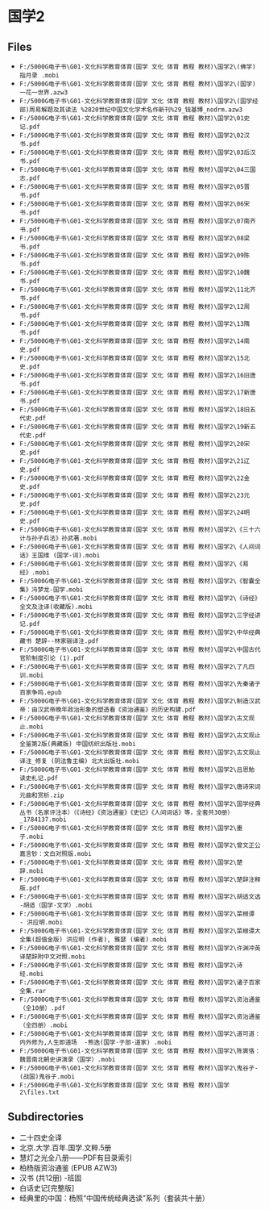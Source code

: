 # 国学2

## Files

- `F:/5000G电子书\G01-文化科学教育体育(国学 文化 体育 教程 教材)\国学2\(佛学) 指月录 .mobi`
- `F:/5000G电子书\G01-文化科学教育体育(国学 文化 体育 教程 教材)\国学2\(国学)一花一世界.azw3`
- `F:/5000G电子书\G01-文化科学教育体育(国学 文化 体育 教程 教材)\国学2\(国学经部)周易解题及其读法 %2820世纪中国文化学术名作新刊%29_钱基博_nodrm.azw3`
- `F:/5000G电子书\G01-文化科学教育体育(国学 文化 体育 教程 教材)\国学2\01史记.pdf`
- `F:/5000G电子书\G01-文化科学教育体育(国学 文化 体育 教程 教材)\国学2\02汉书.pdf`
- `F:/5000G电子书\G01-文化科学教育体育(国学 文化 体育 教程 教材)\国学2\03后汉书.pdf`
- `F:/5000G电子书\G01-文化科学教育体育(国学 文化 体育 教程 教材)\国学2\04三国志.pdf`
- `F:/5000G电子书\G01-文化科学教育体育(国学 文化 体育 教程 教材)\国学2\05晋书.pdf`
- `F:/5000G电子书\G01-文化科学教育体育(国学 文化 体育 教程 教材)\国学2\06宋书.pdf`
- `F:/5000G电子书\G01-文化科学教育体育(国学 文化 体育 教程 教材)\国学2\07南齐书.pdf`
- `F:/5000G电子书\G01-文化科学教育体育(国学 文化 体育 教程 教材)\国学2\08梁书.pdf`
- `F:/5000G电子书\G01-文化科学教育体育(国学 文化 体育 教程 教材)\国学2\09陈书.pdf`
- `F:/5000G电子书\G01-文化科学教育体育(国学 文化 体育 教程 教材)\国学2\10魏书.pdf`
- `F:/5000G电子书\G01-文化科学教育体育(国学 文化 体育 教程 教材)\国学2\11北齐书.pdf`
- `F:/5000G电子书\G01-文化科学教育体育(国学 文化 体育 教程 教材)\国学2\12周书.pdf`
- `F:/5000G电子书\G01-文化科学教育体育(国学 文化 体育 教程 教材)\国学2\13隋书.pdf`
- `F:/5000G电子书\G01-文化科学教育体育(国学 文化 体育 教程 教材)\国学2\14南史.pdf`
- `F:/5000G电子书\G01-文化科学教育体育(国学 文化 体育 教程 教材)\国学2\15北史.pdf`
- `F:/5000G电子书\G01-文化科学教育体育(国学 文化 体育 教程 教材)\国学2\16旧唐书.pdf`
- `F:/5000G电子书\G01-文化科学教育体育(国学 文化 体育 教程 教材)\国学2\17新唐书.pdf`
- `F:/5000G电子书\G01-文化科学教育体育(国学 文化 体育 教程 教材)\国学2\18旧五代史.pdf`
- `F:/5000G电子书\G01-文化科学教育体育(国学 文化 体育 教程 教材)\国学2\19新五代史.pdf`
- `F:/5000G电子书\G01-文化科学教育体育(国学 文化 体育 教程 教材)\国学2\20宋史.pdf`
- `F:/5000G电子书\G01-文化科学教育体育(国学 文化 体育 教程 教材)\国学2\21辽史.pdf`
- `F:/5000G电子书\G01-文化科学教育体育(国学 文化 体育 教程 教材)\国学2\22金史.pdf`
- `F:/5000G电子书\G01-文化科学教育体育(国学 文化 体育 教程 教材)\国学2\23元史.pdf`
- `F:/5000G电子书\G01-文化科学教育体育(国学 文化 体育 教程 教材)\国学2\24明史.pdf`
- `F:/5000G电子书\G01-文化科学教育体育(国学 文化 体育 教程 教材)\国学2\《三十六计与孙子兵法》孙武著.mobi`
- `F:/5000G电子书\G01-文化科学教育体育(国学 文化 体育 教程 教材)\国学2\《人间词话》王国维 (国学-词).mobi`
- `F:/5000G电子书\G01-文化科学教育体育(国学 文化 体育 教程 教材)\国学2\《易经》.mobi`
- `F:/5000G电子书\G01-文化科学教育体育(国学 文化 体育 教程 教材)\国学2\《智囊全集》冯梦龙-国学.mobi`
- `F:/5000G电子书\G01-文化科学教育体育(国学 文化 体育 教程 教材)\国学2\《诗经》全文及注译(收藏版).mobi`
- `F:/5000G电子书\G01-文化科学教育体育(国学 文化 体育 教程 教材)\国学2\三字经讲记.pdf`
- `F:/5000G电子书\G01-文化科学教育体育(国学 文化 体育 教程 教材)\国学2\中华经典藏书 楚辞--林家骊译注.pdf`
- `F:/5000G电子书\G01-文化科学教育体育(国学 文化 体育 教程 教材)\国学2\中国古代官阶制度引论 (1).pdf`
- `F:/5000G电子书\G01-文化科学教育体育(国学 文化 体育 教程 教材)\国学2\了凡四训.mobi`
- `F:/5000G电子书\G01-文化科学教育体育(国学 文化 体育 教程 教材)\国学2\先秦诸子百家争鸣.epub`
- `F:/5000G电子书\G01-文化科学教育体育(国学 文化 体育 教程 教材)\国学2\制造汉武帝：由汉武帝晚年政治形象的塑造看《资治通鉴》的历史构建.pdf`
- `F:/5000G电子书\G01-文化科学教育体育(国学 文化 体育 教程 教材)\国学2\古文观止.mobi`
- `F:/5000G电子书\G01-文化科学教育体育(国学 文化 体育 教程 教材)\国学2\古文观止全鉴第2版(典藏版) 中国纺织出版社.mobi`
- `F:/5000G电子书\G01-文化科学教育体育(国学 文化 体育 教程 教材)\国学2\古文观止译注_修复 (阴法鲁主编) 北大出版社.mobi`
- `F:/5000G电子书\G01-文化科学教育体育(国学 文化 体育 教程 教材)\国学2\吕思勉 读史札记.pdf`
- `F:/5000G电子书\G01-文化科学教育体育(国学 文化 体育 教程 教材)\国学2\唐诗宋词元曲和赏析.zip`
- `F:/5000G电子书\G01-文化科学教育体育(国学 文化 体育 教程 教材)\国学2\国学经典丛书（名家评注本）（《诗经》《资治通鉴》《史记》《人间词话》等，全套共30册）_1784137.mobi`
- `F:/5000G电子书\G01-文化科学教育体育(国学 文化 体育 教程 教材)\国学2\墨子.mobi`
- `F:/5000G电子书\G01-文化科学教育体育(国学 文化 体育 教程 教材)\国学2\曾文正公嘉言钞：文白对照版.mobi`
- `F:/5000G电子书\G01-文化科学教育体育(国学 文化 体育 教程 教材)\国学2\楚辞.mobi`
- `F:/5000G电子书\G01-文化科学教育体育(国学 文化 体育 教程 教材)\国学2\楚辞注释版.pdf`
- `F:/5000G电子书\G01-文化科学教育体育(国学 文化 体育 教程 教材)\国学2\胡适文选 -胡适（国学·文学）.mobi`
- `F:/5000G电子书\G01-文化科学教育体育(国学 文化 体育 教程 教材)\国学2\菜根谭 - 洪应明.mobi`
- `F:/5000G电子书\G01-文化科学教育体育(国学 文化 体育 教程 教材)\国学2\菜根谭大全集(超值金版) 洪应明 (作者), 雅瑟 (编者).mobi`
- `F:/5000G电子书\G01-文化科学教育体育(国学 文化 体育 教程 教材)\国学2\许渊冲英译楚辞附中文对照.mobi`
- `F:/5000G电子书\G01-文化科学教育体育(国学 文化 体育 教程 教材)\国学2\诗经.mobi`
- `F:/5000G电子书\G01-文化科学教育体育(国学 文化 体育 教程 教材)\国学2\诸子百家全集.rar`
- `F:/5000G电子书\G01-文化科学教育体育(国学 文化 体育 教程 教材)\国学2\资治通鉴（全10册）.pdf`
- `F:/5000G电子书\G01-文化科学教育体育(国学 文化 体育 教程 教材)\国学2\资治通鉴（全四册）.mobi`
- `F:/5000G电子书\G01-文化科学教育体育(国学 文化 体育 教程 教材)\国学2\道可道：内外修为,人生即道场  -熊逸(国学·子部·道家) .mobi`
- `F:/5000G电子书\G01-文化科学教育体育(国学 文化 体育 教程 教材)\国学2\陈寅恪：魏晋南北朝史讲演录（国学）.mobi`
- `F:/5000G电子书\G01-文化科学教育体育(国学 文化 体育 教程 教材)\国学2\鬼谷子-(战国)鬼谷子.mobi`
- `F:/5000G电子书\G01-文化科学教育体育(国学 文化 体育 教程 教材)\国学2\files.txt`

## Subdirectories

- 二十四史全译
- 北京.大学.百年.国学.文粹.5册
- 慧灯之光全八册——PDF有目录索引
- 柏杨版资治通鉴 (EPUB AZW3)
- 汉书 (共12册) -班固
- 白话史记[完整版]
- 经典里的中国：杨照“中国传统经典选读”系列（套装共十册）
